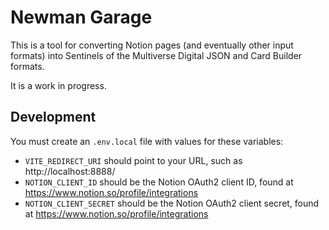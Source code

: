 Newman Garage
=============

This is a tool for converting Notion pages (and eventually other input formats) into Sentinels of the Multiverse Digital JSON and Card Builder formats.

It is a work in progress.

Development
-----------

You must create an `.env.local` file with values for these variables:

- `VITE_REDIRECT_URI` should point to your URL, such as http://localhost:8888/
- `NOTION_CLIENT_ID` should be the Notion OAuth2 client ID, found at https://www.notion.so/profile/integrations
- `NOTION_CLIENT_SECRET` should be the Notion OAuth2 client secret, found at https://www.notion.so/profile/integrations
